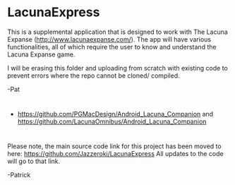 # LacunaExpress

This is a supplemental application that is designed to work with The Lacuna Expanse (http://www.lacunaexpanse.com/). The app will have various functionalities, all of which require the user to know and understand the Lacuna Expanse game. 

I will be erasing this folder and uploading from scratch with existing code to prevent errors where the repo cannot be cloned/ compiled.

-Pat

#
- https://github.com/PGMacDesign/Android_Lacuna_Companion and https://github.com/LacunaOmnibus/Android_Lacuna_Companion

#


Please note, the main source code link for this project has been moved to here: https://github.com/Jazzeroki/LacunaExpress All updates to the code will go to that link.

-Patrick

